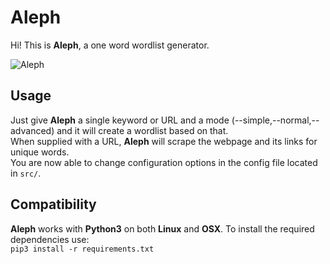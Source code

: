 # Aleph

Hi! This is **Aleph**, a one word wordlist generator.

![Aleph](http://i67.tinypic.com/9kwgfs.png)  

## Usage
Just give **Aleph** a single keyword or URL and a mode (--simple,--normal,--advanced) and it will create a wordlist based on that.  
When supplied with a URL, **Aleph** will scrape the webpage and its links for unique words.  
You are now able to change configuration options in the config file located in ```src/```.  

## Compatibility
**Aleph** works with **Python3** on both **Linux** and **OSX**.
To install the required dependencies use:  
```pip3 install -r requirements.txt```
